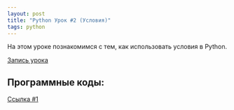 ```yaml
---
layout: post
title: "Python Урок #2 (Условия)"
tags: python
---
```


На этом уроке познакомимся с тем, как использовать условия в Python.

[Запись урока](https://us02web.zoom.us/rec/share/MkqkPudMdQErnU5dmgK18IKVPjGGgy8BwcA6rf_2XFu10u2Z8y4_VBES1_Ukca20.WugCprU0QMjaMXIs)

## Программные коды:
[Cсылка #1](https://repl.it/@NikolaiPutko/Lesson-2-if#main.py)
